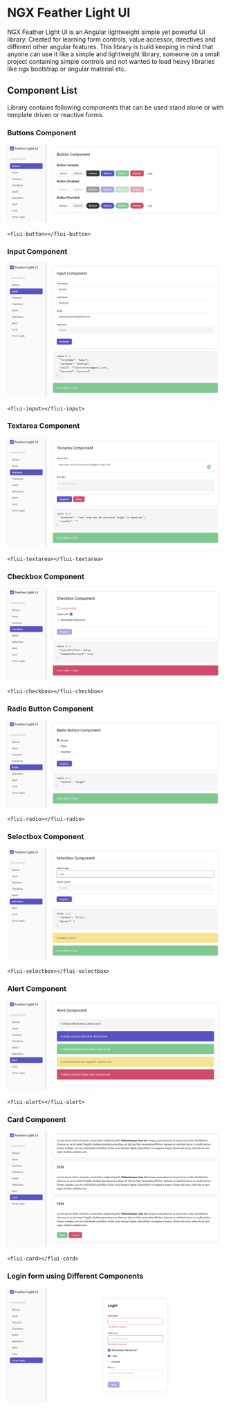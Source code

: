 # NGX Feather Light UI

NGX Feather Light UI is an Angular lightweight simple yet powerful UI library. Created for learning form controls, value accessor, directives and different other angular features. This library is build keeping in mind that anyone can use it like a simple and lightweight library, someone on a small project containing simple controls and not wanted to load heavy libraries like ngx bootstrap or angular material etc.

## Component List
Library contains following components that can be used stand alone or with template driven or reactive forms.

### Buttons Component
![Button Component](https://raw.githubusercontent.com/talentedaamer/ngx-feather-light-ui/master/screenshots/screenshot-1.PNG?token=GHSAT0AAAAAABX4OIRCBT5ETZ5ETKQ74NF2YY3DU7Q)

`<flui-button></flui-button>`
### Input Component
![Input Component](https://raw.githubusercontent.com/talentedaamer/ngx-feather-light-ui/master/screenshots/screenshot-2.PNG?token=GHSAT0AAAAAABX4OIRDZS5TN4QQEDW7PBCUYY3DVXA)

`<flui-input></flui-input>`
### Textarea Component
![Textarea Component](https://raw.githubusercontent.com/talentedaamer/ngx-feather-light-ui/master/screenshots/screenshot-3.PNG?token=GHSAT0AAAAAABX4OIRD4SPVPSGP3ITDQGVGYY3DWAA)

`<flui-textarea></flui-textarea>`
### Checkbox Component
![Checkbox Component](https://raw.githubusercontent.com/talentedaamer/ngx-feather-light-ui/master/screenshots/screenshot-4.PNG?token=GHSAT0AAAAAABX4OIRDOTIBCVT5Y2OAINL4YY3DQSQ)

`<flui-checkbox></flui-checkbox>`
### Radio Button Component
![Radio Component](https://raw.githubusercontent.com/talentedaamer/ngx-feather-light-ui/master/screenshots/screenshot-5.PNG?token=GHSAT0AAAAAABX4OIRCYJXMX7NXWO5GEXL2YY3DRNQ)

`<flui-radio></flui-radio>`
### Selectbox Component
![Select Component](https://raw.githubusercontent.com/talentedaamer/ngx-feather-light-ui/master/screenshots/screenshot-6.PNG?token=GHSAT0AAAAAABX4OIRDFTKEVWIOOFAHJANKYY3DRWA)

`<flui-selectbox></flui-selectbox>`
### Alert Component
![Alert Component](https://raw.githubusercontent.com/talentedaamer/ngx-feather-light-ui/master/screenshots/screenshot-7.PNG?token=GHSAT0AAAAAABX4OIRCKCBYDTWJMOFA6EK4YY3DSAQ)

`<flui-alert></flui-alert>`
### Card Component
![Card Component](https://raw.githubusercontent.com/talentedaamer/ngx-feather-light-ui/master/screenshots/screenshot-8.PNG?token=GHSAT0AAAAAABX4OIRC2GNXQOGSZVPLLREMYY3DTIQ)

`<flui-card></flui-card>`

### Login form using Different Components
![Login Form](https://raw.githubusercontent.com/talentedaamer/ngx-feather-light-ui/master/screenshots/screenshot-9.PNG?token=GHSAT0AAAAAABX4OIRDTXX6SCKTKF2C65RWYY3DTOA)

